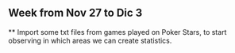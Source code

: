 ## Week from Nov 27 to Dic 3

** Import some txt files from games played on Poker Stars, to start observing in which areas we can create statistics.

